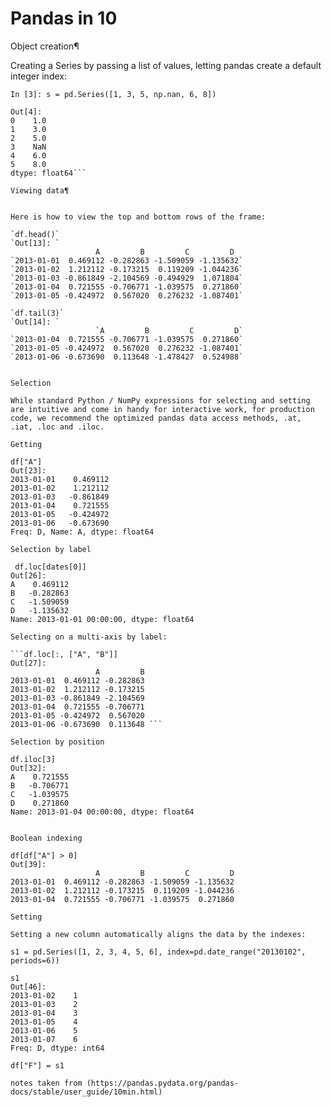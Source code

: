 # Pandas in 10

Object creation¶

Creating a Series by passing a list of values, letting pandas create a default integer index:

`In [3]: s = pd.Series([1, 3, 5, np.nan, 6, 8])`

```In [4]: s
Out[4]: 
0    1.0
1    3.0
2    5.0
3    NaN
4    6.0
5    8.0
dtype: float64```

Viewing data¶


Here is how to view the top and bottom rows of the frame:

`df.head()`
`Out[13]: `
                   A         B         C         D
`2013-01-01  0.469112 -0.282863 -1.509059 -1.135632`
`2013-01-02  1.212112 -0.173215  0.119209 -1.044236`
`2013-01-03 -0.861849 -2.104569 -0.494929  1.071804`
`2013-01-04  0.721555 -0.706771 -1.039575  0.271860`
`2013-01-05 -0.424972  0.567020  0.276232 -1.087401`

`df.tail(3)`
`Out[14]: `
                   `A         B         C         D`
`2013-01-04  0.721555 -0.706771 -1.039575  0.271860`
`2013-01-05 -0.424972  0.567020  0.276232 -1.087401`
`2013-01-06 -0.673690  0.113648 -1.478427  0.524988`


Selection

While standard Python / NumPy expressions for selecting and setting are intuitive and come in handy for interactive work, for production code, we recommend the optimized pandas data access methods, .at, .iat, .loc and .iloc.

Getting

df["A"]
Out[23]:
2013-01-01    0.469112
2013-01-02    1.212112
2013-01-03   -0.861849
2013-01-04    0.721555
2013-01-05   -0.424972
2013-01-06   -0.673690
Freq: D, Name: A, dtype: float64

Selection by label

 df.loc[dates[0]]
Out[26]: 
A    0.469112
B   -0.282863
C   -1.509059
D   -1.135632
Name: 2013-01-01 00:00:00, dtype: float64 

Selecting on a multi-axis by label:

```df.loc[:, ["A", "B"]]
Out[27]: 
                   A         B
2013-01-01  0.469112 -0.282863
2013-01-02  1.212112 -0.173215
2013-01-03 -0.861849 -2.104569
2013-01-04  0.721555 -0.706771
2013-01-05 -0.424972  0.567020
2013-01-06 -0.673690  0.113648 ```

Selection by position

df.iloc[3]
Out[32]: 
A    0.721555
B   -0.706771
C   -1.039575
D    0.271860
Name: 2013-01-04 00:00:00, dtype: float64


Boolean indexing

df[df["A"] > 0]
Out[39]: 
                   A         B         C         D
2013-01-01  0.469112 -0.282863 -1.509059 -1.135632
2013-01-02  1.212112 -0.173215  0.119209 -1.044236
2013-01-04  0.721555 -0.706771 -1.039575  0.271860

Setting

Setting a new column automatically aligns the data by the indexes:

s1 = pd.Series([1, 2, 3, 4, 5, 6], index=pd.date_range("20130102", periods=6))

s1
Out[46]: 
2013-01-02    1
2013-01-03    2
2013-01-04    3
2013-01-05    4
2013-01-06    5
2013-01-07    6
Freq: D, dtype: int64

df["F"] = s1

notes taken from (https://pandas.pydata.org/pandas-docs/stable/user_guide/10min.html)